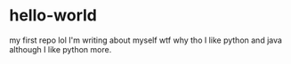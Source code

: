 # hello-world
my first repo lol
I'm writing about myself wtf
why tho
I like python and java although I like python more.
